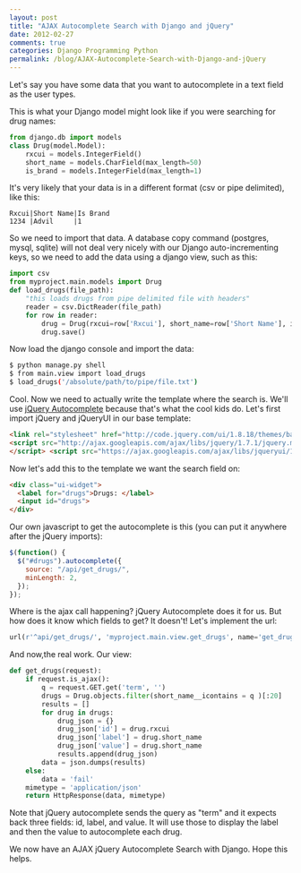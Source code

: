 ```yaml
---
layout: post
title: "AJAX Autocomplete Search with Django and jQuery"
date: 2012-02-27
comments: true
categories: Django Programming Python
permalink: /blog/AJAX-Autocomplete-Search-with-Django-and-jQuery
---
```


Let's say you have some data that you want to autocomplete in a text field as the user types.

This is what your Django model might look like if you were searching for drug names:

```python
from django.db import models
class Drug(model.Model):
    rxcui = models.IntegerField()
    short_name = models.CharField(max_length=50)
    is_brand = models.IntegerField(max_length=1)
```

It's very likely that your data is in a different format (csv or pipe delimited), like this:

```
Rxcui|Short Name|Is Brand
1234 |Advil     |1
```

So we need to import that data. A database copy command (postgres, mysql, sqlite) will not deal very nicely with our Django auto-incrementing keys, so we need to add the data using a django view, such as this:

```python
import csv
from myproject.main.models import Drug
def load_drugs(file_path):
    "this loads drugs from pipe delimited file with headers"
    reader = csv.DictReader(file_path)
    for row in reader:
        drug = Drug(rxcui=row['Rxcui'], short_name=row['Short Name'], is_brand=row['Is Brand'])
        drug.save()
```

Now load the django console and import the data:

```bash
$ python manage.py shell
$ from main.view import load_drugs
$ load_drugs('/absolute/path/to/pipe/file.txt')
```

Cool. Now we need to actually write the template where the search is. We'll use [jQuery Autocomplete](http://jqueryui.com/demos/autocomplete/) because that's what the cool kids do. Let's first import jQuery and jQueryUI in our base template:

```html
<link rel="stylesheet" href="http://code.jquery.com/ui/1.8.18/themes/base/jquery-ui.css" type="text/css" media="all" />
<script src="http://ajax.googleapis.com/ajax/libs/jquery/1.7.1/jquery.min.js" type="text/javascript">
</script> <script src="https://ajax.googleapis.com/ajax/libs/jqueryui/1.8.16/jquery-ui.min.js" type="text/javascript"></script>
```

Now let's add this to the template we want the search field on:

```html
<div class="ui-widget">
  <label for="drugs">Drugs: </label>
  <input id="drugs">
</div>
```

Our own javascript to get the autocomplete is this (you can put it anywhere after the jQuery imports):

```javascript
$(function() {
  $("#drugs").autocomplete({
    source: "/api/get_drugs/",
    minLength: 2,
  });
});
```

Where is the ajax call happening? jQuery Autocomplete does it for us. But how does it know which fields to get? It doesn't! Let's implement the url:

```python
url(r'^api/get_drugs/', 'myproject.main.view.get_drugs', name='get_drugs'),
```

And now,the real work. Our view:

```python
def get_drugs(request):
    if request.is_ajax():
        q = request.GET.get('term', '')
        drugs = Drug.objects.filter(short_name__icontains = q )[:20]
        results = []
        for drug in drugs:
            drug_json = {}
            drug_json['id'] = drug.rxcui
            drug_json['label'] = drug.short_name
            drug_json['value'] = drug.short_name
            results.append(drug_json)
        data = json.dumps(results)
    else:
        data = 'fail'
    mimetype = 'application/json'
    return HttpResponse(data, mimetype)
```

Note that jQuery autocomplete sends the query as "term" and it expects back three fields: id, label, and value. It will use those to display the label and then the value to autocomplete each drug.

We now have an AJAX jQuery Autocomplete Search with Django. Hope this helps.
